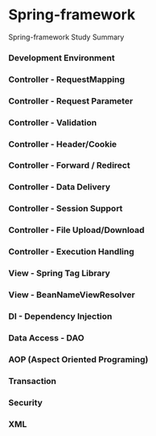 # Spring-framework
Spring-framework Study Summary


### Development Environment
### Controller - RequestMapping
### Controller - Request Parameter
### Controller - Validation
### Controller - Header/Cookie
### Controller - Forward / Redirect
### Controller - Data Delivery
### Controller - Session Support
### Controller - File Upload/Download
### Controller - Execution Handling
### View - Spring Tag Library
### View - BeanNameViewResolver
### DI - Dependency Injection
### Data Access - DAO
### AOP (Aspect Oriented Programing)
### Transaction
### Security
### XML

